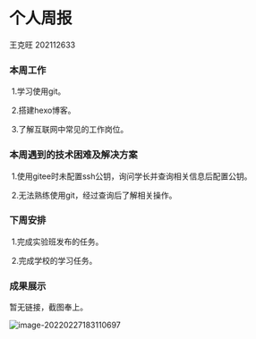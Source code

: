 # 个人周报

王克旺 202112633

### 本周工作

​     1.学习使用git。

​     2.搭建hexo博客。

​     3.了解互联网中常见的工作岗位。

### 本周遇到的技术困难及解决方案

​     1.使用gitee时未配置ssh公钥，询问学长并查询相关信息后配置公钥。

​     2.无法熟练使用git，经过查询后了解相关操作。

### 下周安排

​     1.完成实验班发布的任务。

​     2.完成学校的学习任务。

### 成果展示

暂无链接，截图奉上。

![image-20220227183110697](C:\Users\86187\AppData\Roaming\Typora\typora-user-images\image-20220227183110697.png)





